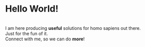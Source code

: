 # Hello World!
<br/>I am here producing **useful** solutions for homo sapiens out there. 
<br/>Just for the fun of it.
<br/>Connect with me, so we can do **more**!
